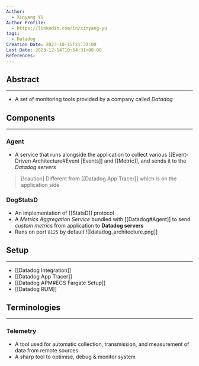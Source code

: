 ```yaml
---
Author:
  - Xinyang YU
Author Profile:
  - https://linkedin.com/in/xinyang-yu
tags:
  - Datadog
Creation Date: 2023-10-15T21:32:00
Last Date: 2023-12-14T10:54:31+08:00
References: 
---
```

## Abstract
---
- A set of monitoring tools provided by a company called *Datadog*

## Components
---
### Agent
- A service that runs alongside the application to collect various [[Event-Driven Architecture#Event |Events]] and [[Metric]], and sends it to the *Datadog servers*
>[!caution] Different from [[Datadog App Tracer]] which is on the application side
### DogStatsD
- An implementation of [[StatsD]] protocol
- A *Metrics Aggregation Service* bundled with [[Datadog#Agent]] to send *custom metrics* from application to **Datadog servers**
- Runs on port `8125` by default
![[datadog_architecture.png]]
## Setup
---
- [[Datadog Integration]]
- [[Datadog App Tracer]]
- [[Datadog APM#ECS Fargate Setup]]
- [[Datadog RUM]]


## Terminologies 
---
### Telemetry 
- A tool used for automatic collection, transmission, and measurement of data from remote sources
- A sharp tool to optimise, debug & monitor system

